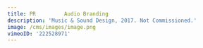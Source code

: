 ```yaml
---
title: PR         Audio Branding
description: 'Music & Sound Design, 2017. Not Commissioned.'
image: /cms/images/image.png
vimeoID: '222528971'
---
```













